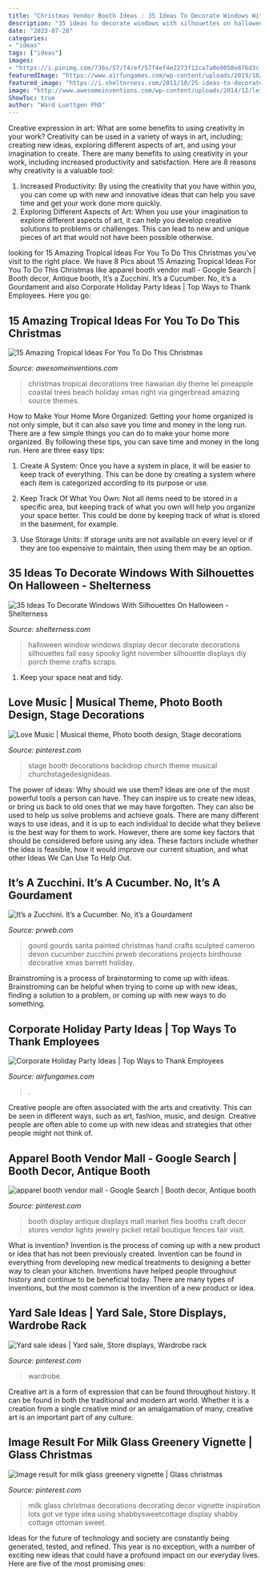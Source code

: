 ```yaml
---
title: "Christmas Vendor Booth Ideas : 35 Ideas To Decorate Windows With Silhouettes On Halloween"
description: "35 ideas to decorate windows with silhouettes on halloween"
date: "2023-07-28"
categories:
- "ideas"
tags: ["ideas"]
images:
- "https://i.pinimg.com/736x/57/f4/ef/57f4ef4e2273f12ca7a0e0058e876d3c--church-stage-backdrop-ideas.jpg"
featuredImage: "https://www.airfungames.com/wp-content/uploads/2019/10/Corporate-Holiday-Party-Ideas_707.jpg"
featured_image: "https://i.shelterness.com/2011/10/25-ideas-to-decorate-windows-with-silhouettes-on-halloween-1-775x1162.jpg"
image: "http://www.awesomeinventions.com/wp-content/uploads/2014/12/lei-christmas-tree.jpg"
ShowToc: true
author: "Ward Luettgen PhD"
---
```



Creative expression in art: What are some benefits to using creativity in your work?
Creativity can be used in a variety of ways in art, including; creating new ideas, exploring different aspects of art, and using your imagination to create. There are many benefits to using creativity in your work, including increased productivity and satisfaction. Here are 8 reasons why creativity is a valuable tool: 
1. Increased Productivity: By using the creativity that you have within you, you can come up with new and innovative ideas that can help you save time and get your work done more quickly.
2. Exploring Different Aspects of Art: When you use your imagination to explore different aspects of art, it can help you develop creative solutions to problems or challenges. This can lead to new and unique pieces of art that would not have been possible otherwise. 

	

		
looking for 15 Amazing Tropical Ideas For You To Do This Christmas you've visit to the right place. We have 8 Pics about 15 Amazing Tropical Ideas For You To Do This Christmas like apparel booth vendor mall - Google Search | Booth decor, Antique booth, It’s a Zucchini. It’s a Cucumber. No, it’s a Gourdament and also Corporate Holiday Party Ideas | Top Ways to Thank Employees. Here you go:
		
    
## 15 Amazing Tropical Ideas For You To Do This Christmas

<img loading=lazy src="http://www.awesomeinventions.com/wp-content/uploads/2014/12/lei-christmas-tree.jpg" onerror="this.onerror=null;this.src='https://tse1.mm.bing.net/th?id=OIP.0R2QJtp8VJM9NvPCD6ZoogHaK3&amp;pid=15.1';" alt="15 Amazing Tropical Ideas For You To Do This Christmas">

_Source: awesomeinventions.com_

>christmas tropical decorations tree hawaiian diy theme lei pineapple coastal trees beach holiday xmas right via gingerbread amazing source themes. 

	

How to Make Your Home More Organized: Getting your home organized is not only simple, but it can also save you time and money in the long run.
There are a few simple things you can do to make your home more organized. By following these tips, you can save time and money in the long run. Here are three easy tips:
1. Create A System: Once you have a system in place, it will be easier to keep track of everything. This can be done by creating a system where each item is categorized according to its purpose or use.

2. Keep Track Of What You Own: Not all items need to be stored in a specific area, but keeping track of what you own will help you organize your space better. This could be done by keeping track of what is stored in the basement, for example.

3. Use Storage Units: If storage units are not available on every level or if they are too expensive to maintain, then using them may be an option.

    
## 35 Ideas To Decorate Windows With Silhouettes On Halloween - Shelterness

<img loading=lazy src="https://i.shelterness.com/2011/10/25-ideas-to-decorate-windows-with-silhouettes-on-halloween-1-775x1162.jpg" onerror="this.onerror=null;this.src='https://tse4.mm.bing.net/th?id=OIP.1ZaMQenkiKCfgyBHje5rjQHaLG&amp;pid=15.1';" alt="35 Ideas To Decorate Windows With Silhouettes On Halloween - Shelterness">

_Source: shelterness.com_

>halloween window windows display decor decorate decorations silhouettes fall easy spooky light november silhouette displays diy porch theme crafts scraps. 

	

1. Keep your space neat and tidy.

    
## Love Music | Musical Theme, Photo Booth Design, Stage Decorations

<img loading=lazy src="https://i.pinimg.com/736x/57/f4/ef/57f4ef4e2273f12ca7a0e0058e876d3c--church-stage-backdrop-ideas.jpg" onerror="this.onerror=null;this.src='https://tse1.mm.bing.net/th?id=OIP.UT2bMAuES3g5V032yki95QHaFj&amp;pid=15.1';" alt="Love Music | Musical theme, Photo booth design, Stage decorations">

_Source: pinterest.com_

>stage booth decorations backdrop church theme musical churchstagedesignideas. 

	

The power of ideas: Why should we use them?
Ideas are one of the most powerful tools a person can have. They can inspire us to create new ideas, or bring us back to old ones that we may have forgotten. They can also be used to help us solve problems and achieve goals. There are many different ways to use ideas, and it is up to each individual to decide what they believe is the best way for them to work. However, there are some key factors that should be considered before using any idea. These factors include whether the idea is feasible, how it would improve our current situation, and what other Ideas We Can Use To Help Out.

    
## It’s A Zucchini. It’s A Cucumber. No, It’s A Gourdament

<img loading=lazy src="https://ww1.prweb.com/prfiles/2006/01/16/333721/DSC0080.JPG" onerror="this.onerror=null;this.src='https://tse4.mm.bing.net/th?id=OIP.la2MePW5PCERJND2NyYjvAHaLI&amp;pid=15.1';" alt="It’s a Zucchini. It’s a Cucumber. No, it’s a Gourdament">

_Source: prweb.com_

>gourd gourds santa painted christmas hand crafts sculpted cameron devon cucumber zucchini prweb decorations projects birdhouse decorative xmas barrett holiday. 

	

Brainstroming is a process of brainstorming to come up with ideas. Brainstroming can be helpful when trying to come up with new ideas, finding a solution to a problem, or coming up with new ways to do something.

    
## Corporate Holiday Party Ideas | Top Ways To Thank Employees

<img loading=lazy src="https://www.airfungames.com/wp-content/uploads/2019/10/Corporate-Holiday-Party-Ideas_707.jpg" onerror="this.onerror=null;this.src='https://tse1.mm.bing.net/th?id=OIP.-p0zOu9D5nbo3SpdB_bimgHaE3&amp;pid=15.1';" alt="Corporate Holiday Party Ideas | Top Ways to Thank Employees">

_Source: airfungames.com_

>. 

	

Creative people are often associated with the arts and creativity. This can be seen in different ways, such as art, fashion, music, and design. Creative people are often able to come up with new ideas and strategies that other people might not think of.

    
## Apparel Booth Vendor Mall - Google Search | Booth Decor, Antique Booth

<img loading=lazy src="https://i.pinimg.com/736x/ee/4d/36/ee4d3648f5ae3afb5bdcd44c5ae47594--booth-displays-vintage-booth-display-ideas.jpg" onerror="this.onerror=null;this.src='https://tse4.mm.bing.net/th?id=OIP.GMj8aKtrSkHdJZYGVU__qQHaNK&amp;pid=15.1';" alt="apparel booth vendor mall - Google Search | Booth decor, Antique booth">

_Source: pinterest.com_

>booth display antique displays mall market flea booths craft decor stores vendor lights jewelry picket retail boutique fences fair visit. 

	

What is invention?
Invention is the process of coming up with a new product or idea that has not been previously created. Invention can be found in everything from developing new medical treatments to designing a better way to clean your kitchen. Inventions have helped people throughout history and continue to be beneficial today. There are many types of inventions, but the most common is the invention of a new product or idea.

    
## Yard Sale Ideas | Yard Sale, Store Displays, Wardrobe Rack

<img loading=lazy src="https://i.pinimg.com/736x/55/60/c6/5560c61fc59310cd5f808d35ef0101f1.jpg" onerror="this.onerror=null;this.src='https://tse2.mm.bing.net/th?id=OIP.9Yr-q-X0UQvKvtWtKno9jgHaJ3&amp;pid=15.1';" alt="Yard sale ideas | Yard sale, Store displays, Wardrobe rack">

_Source: pinterest.com_

>wardrobe. 

	

Creative art is a form of expression that can be found throughout history. It can be found in both the traditional and modern art world. Whether it is a creation from a single creative mind or an amalgamation of many, creative art is an important part of any culture.

    
## Image Result For Milk Glass Greenery Vignette | Glass Christmas

<img loading=lazy src="https://i.pinimg.com/736x/a8/78/9a/a8789a4a8b924112d4b313afc821f4e6.jpg" onerror="this.onerror=null;this.src='https://tse2.mm.bing.net/th?id=OIP.pneKQ8w_XZ0XSOkV4HI-LQHaJx&amp;pid=15.1';" alt="Image result for milk glass greenery vignette | Glass christmas">

_Source: pinterest.com_

>milk glass christmas decorations decorating decor vignette inspiration lots got ve type idea using shabbysweetcottage display shabby cottage ottoman sweet. 

	

Ideas for the future of technology and society are constantly being generated, tested, and refined. This year is no exception, with a number of exciting new ideas that could have a profound impact on our everyday lives. Here are five of the most promising ones:

